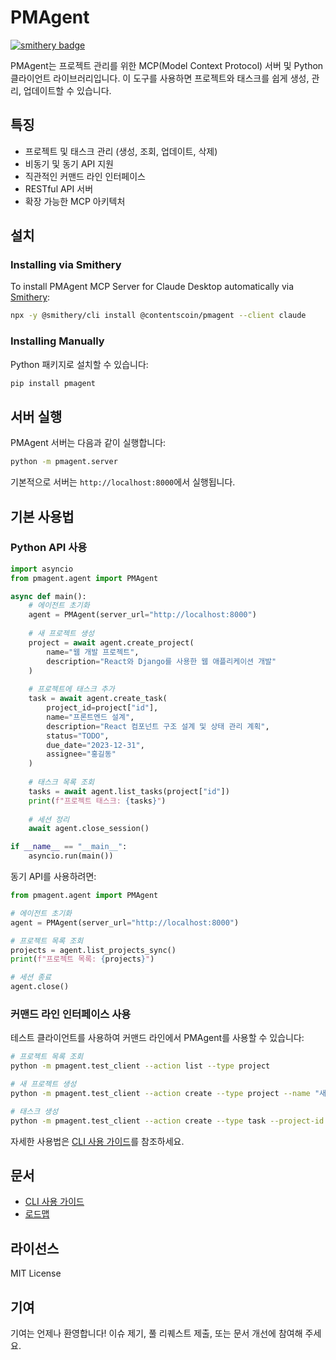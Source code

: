# PMAgent
[![smithery badge](https://smithery.ai/badge/@contentscoin/pmagent)](https://smithery.ai/server/@contentscoin/pmagent)

PMAgent는 프로젝트 관리를 위한 MCP(Model Context Protocol) 서버 및 Python 클라이언트 라이브러리입니다. 이 도구를 사용하면 프로젝트와 태스크를 쉽게 생성, 관리, 업데이트할 수 있습니다.

## 특징

- 프로젝트 및 태스크 관리 (생성, 조회, 업데이트, 삭제)
- 비동기 및 동기 API 지원
- 직관적인 커맨드 라인 인터페이스
- RESTful API 서버
- 확장 가능한 MCP 아키텍처

## 설치

### Installing via Smithery

To install  PMAgent MCP Server for Claude Desktop automatically via [Smithery](https://smithery.ai/server/@contentscoin/pmagent):

```bash
npx -y @smithery/cli install @contentscoin/pmagent --client claude
```

### Installing Manually
Python 패키지로 설치할 수 있습니다:

```bash
pip install pmagent
```

## 서버 실행

PMAgent 서버는 다음과 같이 실행합니다:

```bash
python -m pmagent.server
```

기본적으로 서버는 `http://localhost:8000`에서 실행됩니다.

## 기본 사용법

### Python API 사용

```python
import asyncio
from pmagent.agent import PMAgent

async def main():
    # 에이전트 초기화
    agent = PMAgent(server_url="http://localhost:8000")
    
    # 새 프로젝트 생성
    project = await agent.create_project(
        name="웹 개발 프로젝트", 
        description="React와 Django를 사용한 웹 애플리케이션 개발"
    )
    
    # 프로젝트에 태스크 추가
    task = await agent.create_task(
        project_id=project["id"],
        name="프론트엔드 설계",
        description="React 컴포넌트 구조 설계 및 상태 관리 계획",
        status="TODO",
        due_date="2023-12-31",
        assignee="홍길동"
    )
    
    # 태스크 목록 조회
    tasks = await agent.list_tasks(project["id"])
    print(f"프로젝트 태스크: {tasks}")
    
    # 세션 정리
    await agent.close_session()

if __name__ == "__main__":
    asyncio.run(main())
```

동기 API를 사용하려면:

```python
from pmagent.agent import PMAgent

# 에이전트 초기화
agent = PMAgent(server_url="http://localhost:8000")

# 프로젝트 목록 조회
projects = agent.list_projects_sync()
print(f"프로젝트 목록: {projects}")

# 세션 종료
agent.close()
```

### 커맨드 라인 인터페이스 사용

테스트 클라이언트를 사용하여 커맨드 라인에서 PMAgent를 사용할 수 있습니다:

```bash
# 프로젝트 목록 조회
python -m pmagent.test_client --action list --type project

# 새 프로젝트 생성
python -m pmagent.test_client --action create --type project --name "새 프로젝트" --description "프로젝트 설명"

# 태스크 생성
python -m pmagent.test_client --action create --type task --project-id <프로젝트_ID> --name "새 태스크" --description "태스크 설명" --status "TODO"
```

자세한 사용법은 [CLI 사용 가이드](docs/cli_usage.md)를 참조하세요.

## 문서

- [CLI 사용 가이드](docs/cli_usage.md)
- [로드맵](docs/ROADMAP.md)

## 라이선스

MIT License

## 기여

기여는 언제나 환영합니다! 이슈 제기, 풀 리퀘스트 제출, 또는 문서 개선에 참여해 주세요.
